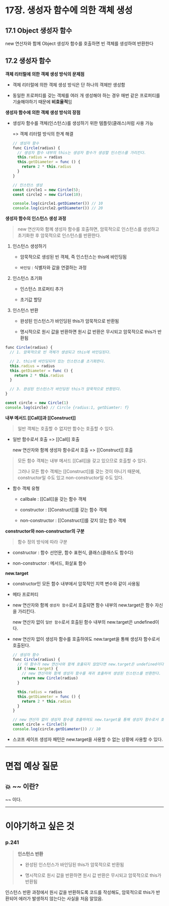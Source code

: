 # 17장. 생성자 함수에 의한 객체 생성

## 17.1 Object 생성자 함수

new 연산자와 함께 Object 생성자 함수를 호출하면 빈 객체를 생성하여 반환한다

## 17.2 생성자 함수

**객체 리터럴에 의한 객체 생성 방식의 문제점**

- 객체 리터럴에 의한 객체 생성 방식은 단 하나의 객체만 생성함

- 동일한 프로퍼티를 갖는 객체를 여러 개 생성해야 하는 경우 매번 같은 프로퍼티를 기술해야하기 때문에 **비효율적**임

**생성자 함수에 의한 객체 생성 방식의 장점**

- 생성자 함수를 객체(인스턴스)를 생성하기 위한 템플릿(클래스)처럼 사용 가능

  => 객체 리터럴 방식의 한계 해결

  ```jsx
  // 생성자 함수
  func Circle(radius) {
    // 생성자 함수 내부의 this는 생성자 함수가 생성할 인스턴스를 가리킨다.
    this.radius = radius
    this.getDiameter = func () {
      return 2 * this.radius
    }
  }

  // 인스턴스 생성
  const circle1 = new Circle(5);
  const circle2 = new Cirlce(10);

  console.log(circle1.getDiameter()) // 10
  console.log(circle2.getDiameter()) // 20
  ```

**생성자 함수의 인스턴스 생성 과정**

> new 연산자와 함께 생성자 함수를 호출하면, 암묵적으로 인스턴스를 생성하고 초기화한 후 암묵적으로 인스턴스를 반환한다.

1. 인스턴스 생성하기

   - 암묵적으로 생성된 빈 객체, 즉 인스턴스는 this에 바인딩됨

   - `바인딩` : 식별자와 값을 연결하는 과정

2. 인스턴스 초기화

   - 인스턴스 프로퍼티 추가

   - 초기값 할당

3. 인스턴스 반환

   - 완성된 인스턴스가 바인딩된 this가 암묵적으로 반환됨

   - 명시적으로 원시 값을 반환하면 원시 값 반환은 무시되고 암묵적으로 this가 반환됨

```jsx
func Circle(radius) {
  // 1. 암묵적으로 빈 객체가 생성되고 this에 바인딩된다.

  // 2. this에 바인딩되어 있는 인스턴스를 초기화한다.
  this.radius = radius
  this.getDiameter = func () {
    return 2 * this.radius
  }

  // 3. 완성된 인스턴스가 바인딩된 this가 암묵적으로 반환된다.
}

const circle = new Circle(1)
console.log(circle) // Circle {radius:1, getDiamter: f}
```

**내부 메서드 [[Call]]과 [[Construct]]**

> 일반 객체는 호출할 수 없지만 함수는 호출할 수 있다.

- 일반 함수로서 호출 => [[Call]] 호출

  new 연산자와 함께 생성자 함수로서 호출 => [[Construct]] 호출

> 모든 함수 객체는 내부 메서드 [[Call]]을 갖고 있으므로 호출할 수 있다.
>
> 그러나 모든 함수 객체는 [[Construct]]를 갖는 것이 아니기 때문에, constructor일 수도 있고 non-constructor일 수도 있다.

- 함수 객체 유형

  - callbale : [[Call]]을 갖는 함수 객체

  - constructor : [[Construct]]를 갖는 함수 객체

  - non-constructor : [[Construct]]를 갖지 않는 함수 객체

**constructor와 non-constructor의 구분**

> 함수 정의 방식에 따라 구분

- constructor : 함수 선언문, 함수 표현식, 클래스(클래스도 함수다)

- non-constructor : 메서드, 화살표 함수

**new.target**

- constructor인 모든 함수 내부에서 암묵적인 지역 변수와 같이 사용됨

- 메타 프로퍼티

- new 연산자와 함께 `생성자 함수`로서 호출되면 함수 내부의 new.target은 함수 자신을 가리킨다.

  new 연산자 없이 `일반 함수`로서 호출된 함수 내부의 new.target은 undefined이다.

- new 연산자 없이 생성자 함수를 호출하여도 new.target을 통해 생성자 함수로서 호출된다.

  ```jsx
  // 생성자 함수
  func Circle(radius) {
    // 이 함수가 new 연산사와 함께 호출되지 않았다면 new.target은 undefined이다.
    if (!new.target) {
      // new 연산자와 함께 생성자 함수를 재귀 호출하여 생성된 인스턴스를 반환한다.
      return new Circle(radius)
    }

    this.radius = radius
    this.getDiameter = func () {
      return 2 * this.radius
    }
  }

  // new 연산자 없이 생성자 함수를 호출하여도 new.target을 통해 생성자 함수로서 호출된다.
  const circle = Circle(5)
  console.log(circle.getDiameter()) // 10
  ```

- 스코프 세이프 생성자 패턴은 new.target을 사용할 수 없는 상황에 사용할 수 있다.

---

# 면접 예상 질문

## 💥 ~~ 이란?

~~ 이다.

---

# 이야기하고 싶은 것

### p.241

> **인스턴스 반환**
>
> - 완성된 인스턴스가 바인딩된 this가 암묵적으로 반환됨
>
> - 명시적으로 원시 값을 반환하면 원시 값 반환은 무시되고 암묵적으로 this가 반환됨

인스턴스 반환 과정에서 원시 값을 반환하도록 코드를 작성해도, 암묵적으로 this가 반환되어 에러가 발생하지 않는다는 사실을 처음 알았음.
